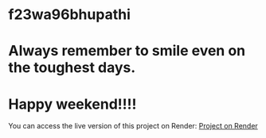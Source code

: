 # f23wa96bhupathi
# Always remember to smile even on the toughest days.
# Happy weekend!!!!
You can access the live version of this project on Render: [Project on Render](https://f23wa96bhupathi.onrender.com/)
